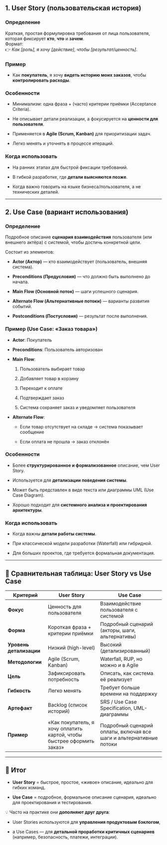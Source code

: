 ## 1. **User Story (пользовательская история)**

### Определение

Краткая, простая формулировка требования от лица пользователя, которая фиксирует **кто**, **что** и **зачем**.  
Формат:  
👉 _Как [роль], я хочу [действие], чтобы [результат/ценность]_.

### Пример

- Как **покупатель**, я хочу **видеть историю моих заказов**, чтобы **контролировать расходы**.
    

### Особенности

- Минимализм: одна фраза + (часто) критерии приёмки (Acceptance Criteria).
    
- Не описывает детали реализации, а фокусируется на **ценности для пользователя**.
    
- Применяется в **Agile (Scrum, Kanban)** для приоритизации задач.
    
- Легко менять и уточнять в процессе итераций.
    

### Когда использовать

- На ранних этапах для быстрой фиксации требований.
    
- В гибкой разработке, где **детали выясняются позже**.
    
- Когда важно говорить на языке бизнеса/пользователя, а не технических деталей.
    

---

## 2. **Use Case (вариант использования)**

### Определение

Подробное описание **сценария взаимодействия** пользователя (или внешнего актёра) с системой, чтобы достичь конкретной цели.

Состоит из элементов:

- **Actor (Актор)** — кто взаимодействует (пользователь, внешняя система).
    
- **Preconditions (Предусловия)** — что должно быть выполнено до начала.
    
- **Main Flow (Основной поток)** — шаги успешного сценария.
    
- **Alternate Flow (Альтернативные потоки)** — варианты развития событий.
    
- **Postconditions (Постусловия)** — результат после выполнения.
    

### Пример (Use Case: «Заказ товара»)

- **Actor**: Покупатель
    
- **Preconditions**: Пользователь авторизован
    
- **Main Flow**:
    
    1. Пользователь выбирает товар
        
    2. Добавляет товар в корзину
        
    3. Переходит к оплате
        
    4. Подтверждает заказ
        
    5. Система сохраняет заказ и уведомляет пользователя
        
- **Alternate Flow**:
    
    - Если товар отсутствует на складе → система показывает сообщение
        
    - Если оплата не прошла → заказ отклонён
        

### Особенности

- Более **структурированное и формализованное** описание, чем User Story.
    
- Используется для **детализации поведения системы**.
    
- Может быть представлен в виде текста или диаграммы UML (Use Case Diagram).
    
- Хорошо подходит для **системного анализа и проектирования архитектуры**.
    

### Когда использовать

- Когда важны **детали работы системы**.
    
- При классической модели разработки (Waterfall) или гибридной.
    
- Для больших проектов, где требуется формальная документация.
    

---

## 🔑 Сравнительная таблица: User Story vs Use Case

|Критерий|User Story|Use Case|
|---|---|---|
|**Фокус**|Ценность для пользователя|Взаимодействие пользователя с системой|
|**Форма**|Короткая фраза + критерии приёмки|Подробный сценарий (акторы, шаги, альтернативы)|
|**Уровень детализации**|Низкий (high-level)|Высокий (детализированный)|
|**Методологии**|Agile (Scrum, Kanban)|Waterfall, RUP, но можно и в Agile|
|**Цель**|Зафиксировать потребность|Описать, как система её реализует|
|**Гибкость**|Легко менять|Требует больше времени на поддержку|
|**Артефакт**|Backlog (список историй)|SRS / Use Case Specification, UML-диаграммы|
|**Пример**|«Как покупатель, я хочу оплатить картой, чтобы быстрее оформить заказ»|Подробный сценарий оплаты, включая все шаги и альтернативные потоки|

---

## 🎯 Итог

- **User Story** = быстрое, простое, «живое» описание, идеально для гибких команд.
    
- **Use Case** = подробное, формальное описание сценария, идеально для проектирования и тестирования.
    

💡 Часто на практике они **дополняют друг друга**:

- User Stories используются для **управления продуктовым бэклогом**,
    
- а Use Cases — для **детальной проработки критичных сценариев** (например, безопасность, платежи, интеграции).